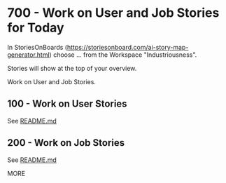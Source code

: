 # 700 - Work on User and Job Stories for Today

In StoriesOnBoards (https://storiesonboard.com/ai-story-map-generator.html) choose ... from the Workspace "Industriousness".

Stories will show at the top of your overview.

Work on User and Job Stories.

## 100 - Work on User Stories

See [README.md](./100/README.md)

## 200 - Work on Job Stories

See [README.md](./200/README.md)

MORE
